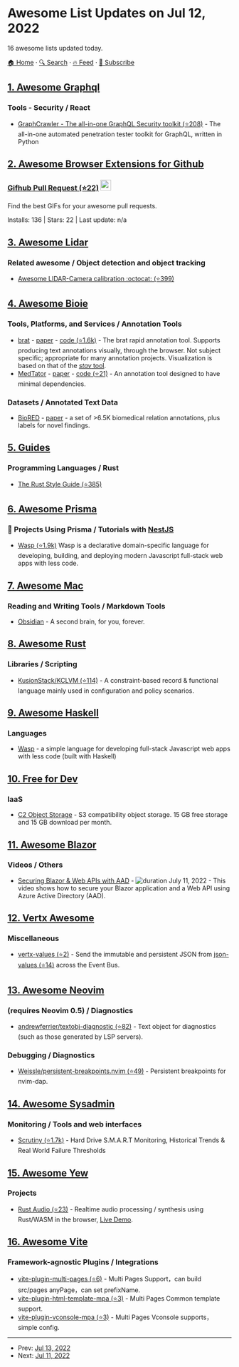 # Awesome List Updates on Jul 12, 2022

16 awesome lists updated today.

[🏠 Home](/README.md) · [🔍 Search](https://www.trackawesomelist.com/search/) · [🔥 Feed](https://www.trackawesomelist.com/rss.xml) · [📮 Subscribe](https://trackawesomelist.us17.list-manage.com/subscribe?u=d2f0117aa829c83a63ec63c2f&id=36a103854c)



## [1. Awesome Graphql](/content/chentsulin/awesome-graphql/README.md)

### Tools - Security / React

*   [GraphCrawler - The all-in-one GraphQL Security toolkit (⭐208)](https://github.com/gsmith257-cyber/GraphCrawler) - The all-in-one automated penetration tester toolkit for GraphQL, written in Python

## [2. Awesome Browser Extensions for Github](/content/stefanbuck/awesome-browser-extensions-for-github/README.md)

### [Gifhub Pull Request (⭐22)](https://github.com/bguzmanrio/gifhub-pull-request) <a href="https://chrome.google.com/webstore/detail/gifhub-pull-request/gfjohbpkkbbflchpioebapldlmiflfho"><img src="https://raw.githubusercontent.com/alrra/browser-logos/master/src/chrome/chrome_48x48.png" width="24" /></a>

Find the best GIFs for your awesome pull requests.

Installs: 136 | Stars: 22 | Last update: n/a

## [3. Awesome Lidar](/content/szenergy/awesome-lidar/README.md)

### Related awesome / Object detection and object tracking

*   [Awesome LIDAR-Camera calibration :octocat: (⭐399)](https://github.com/Deephome/Awesome-LiDAR-Camera-Calibration)

## [4. Awesome Bioie](/content/caufieldjh/awesome-bioie/README.md)

### Tools, Platforms, and Services / Annotation Tools

*   [brat](https://brat.nlplab.org/) - [paper](https://www.aclweb.org/anthology/E12-2021/) - [code (⭐1.6k)](https://github.com/nlplab/brat) - The brat rapid annotation tool. Supports producing text annotations visually, through the browser. Not subject specific; appropriate for many annotation projects. Visualization is based on that of the [*stav* tool](https://github.com/nlplab/stav/).
*   [MedTator](https://ohnlp.github.io/MedTator/) - [paper](https://academic.oup.com/bioinformatics/article-abstract/38/6/1776/6496915) - [code (⭐21)](https://github.com/OHNLP/MedTator) - An annotation tool designed to have minimal dependencies.

### Datasets / Annotated Text Data

*   [BioRED](https://ftp.ncbi.nlm.nih.gov/pub/lu/BioRED/) - [paper](https://arxiv.org/abs/2204.04263) - a set of >6.5K biomedical relation annotations, plus labels for novel findings.

## [5. Guides](/content/NARKOZ/guides/README.md)

### Programming Languages / Rust

*   [The Rust Style Guide (⭐385)](https://github.com/rust-dev-tools/fmt-rfcs/blob/master/guide/guide.md)

## [6. Awesome Prisma](/content/catalinmiron/awesome-prisma/README.md)

### :space_invader: Projects Using Prisma / Tutorials with   [NestJS](https://nestjs.com/)

*   [Wasp (⭐1.9k)](https://github.com/wasp-lang/wasp) Wasp is a declarative domain-specific language for developing, building, and deploying modern Javascript full-stack web apps with less code.

## [7. Awesome Mac](/content/jaywcjlove/awesome-mac/README.md)

### Reading and Writing Tools / Markdown Tools

*   [Obsidian](https://obsidian.md) - A second brain, for you, forever.

## [8. Awesome Rust](/content/rust-unofficial/awesome-rust/README.md)

### Libraries / Scripting

*   [KusionStack/KCLVM (⭐114)](https://github.com/KusionStack/KCLVM) - A constraint-based record & functional language mainly used in configuration and policy scenarios.

## [9. Awesome Haskell](/content/krispo/awesome-haskell/README.md)

### Languages

*   [Wasp](https://wasp-lang.dev/) - a simple language for developing full-stack Javascript web apps with less code (built with Haskell)

## [10. Free for Dev](/content/ripienaar/free-for-dev/README.md)

### IaaS

*   [C2 Object Storage](https://c2.synology.com/en-us/pricing/object-storage) - S3 compatibility object storage. 15 GB free storage and 15 GB download per month.

## [11. Awesome Blazor](/content/AdrienTorris/awesome-blazor/README.md)

### Videos / Others

*   [Securing Blazor & Web APIs with AAD](https://www.youtube.com/watch?v=wYptdN-P5zU) - ![duration](https://img.shields.io/badge/Duration:%20-30%20min-%230094FF?style=flat-square\&cacheSeconds=maxAge\&logo=youtube) July 11, 2022 - This video shows how to secure your Blazor application and a Web API using Azure Active Directory (AAD).

## [12. Vertx Awesome](/content/vert-x3/vertx-awesome/README.md)

### Miscellaneous

*   [vertx-values (⭐2)](https://github.com/imrafaelmerino/vertx-values) - Send the immutable and persistent JSON from [json-values (⭐14)](https://github.com/imrafaelmerino/json-values) across the Event Bus.

## [13. Awesome Neovim](/content/rockerBOO/awesome-neovim/README.md)

### (requires Neovim 0.5) / Diagnostics

*   [andrewferrier/textobj-diagnostic (⭐82)](https://github.com/andrewferrier/textobj-diagnostic.nvim) - Text object for diagnostics (such as those generated by LSP servers).

### Debugging / Diagnostics

*   [Weissle/persistent-breakpoints.nvim (⭐49)](https://github.com/Weissle/persistent-breakpoints.nvim) - Persistent breakpoints for nvim-dap.

## [14. Awesome Sysadmin](/content/awesome-foss/awesome-sysadmin/README.md)

### Monitoring / Tools and web interfaces

*   [Scrutiny (⭐1.7k)](https://github.com/AnalogJ/scrutiny) - Hard Drive S.M.A.R.T Monitoring, Historical Trends & Real World Failure Thresholds

## [15. Awesome Yew](/content/jetli/awesome-yew/README.md)

### Projects

*   [Rust Audio (⭐23)](https://github.com/austintheriot/audio) - Realtime audio processing / synthesis using Rust/WASM in the browser, [Live Demo](https://austintheriot.github.io/audio/).

## [16. Awesome Vite](/content/vitejs/awesome-vite/README.md)

### Framework-agnostic Plugins / Integrations

*   [vite-plugin-multi-pages (⭐6)](https://github.com/Miofly/vite-plugin-multi-pages) - Multi Pages Support，can build src/pages anyPage，can set prefixName.
*   [vite-plugin-html-template-mpa (⭐3)](https://github.com/Miofly/vite-plugin-html-template-mpa) - Multi Pages Common template support.
*   [vite-plugin-vconsole-mpa (⭐3)](https://github.com/Miofly/vite-plugin-vconsole-mpa) - Multi Pages Vconsole supports，simple config.

---

- Prev: [Jul 13, 2022](/content/2022/07/13/README.md)
- Next: [Jul 11, 2022](/content/2022/07/11/README.md)